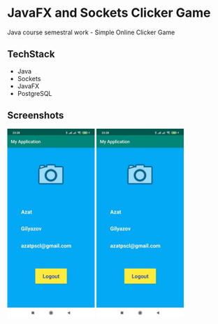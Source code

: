 # JavaFX and Sockets Clicker Game
Java course semestral work - Simple Online Clicker Game
## TechStack
- Java
- Sockets
- JavaFX
- PostgreSQL
## Screenshots
<img src="https://github.com/AnteeOne/SimpleAndroidLoginApplication/blob/master/Images/1.jpg" width="200">
<img src="https://github.com/AnteeOne/SimpleAndroidLoginApplication/blob/master/Images/1.jpg" width="200">
